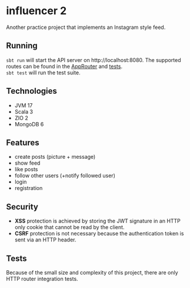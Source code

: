 # influencer 2
Another practice project that implements an Instagram style feed.

## Running
`sbt run` will start the API server on http://localhost:8080.
The supported routes can be found in the [AppRouter](src/main/scala/influencer2/http/AppRouter.scala) and [tests](/src/test/scala/influencer2).  
`sbt test` will run the test suite.

## Technologies
* JVM 17
* Scala 3
* ZIO 2
* MongoDB 6

## Features
* create posts (picture + message)
* show feed
* like posts
* follow other users (+notify followed user)
* login
* registration

## Security
* __XSS__ protection is achieved by storing the JWT signature in an HTTP only cookie that cannot be read by the client.
* __CSRF__ protection is not necessary because the authentication token is sent via an HTTP header.

## Tests
Because of the small size and complexity of this project, there are only HTTP router integration tests.
